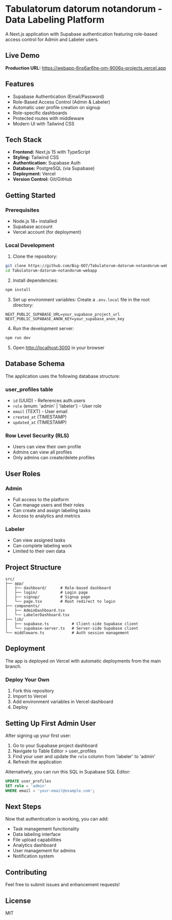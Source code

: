 # Tabulatorum datorum notandorum - Data Labeling Platform

A Next.js application with Supabase authentication featuring role-based access control for Admin and Labeler users.

## Live Demo

**Production URL:** https://webapp-6ns6ar6he-om-9006s-projects.vercel.app

## Features

- Supabase Authentication (Email/Password)
- Role-Based Access Control (Admin & Labeler)
- Automatic user profile creation on signup
- Role-specific dashboards
- Protected routes with middleware
- Modern UI with Tailwind CSS

## Tech Stack

- **Frontend:** Next.js 15 with TypeScript
- **Styling:** Tailwind CSS
- **Authentication:** Supabase Auth
- **Database:** PostgreSQL (via Supabase)
- **Deployment:** Vercel
- **Version Control:** Git/GitHub

## Getting Started

### Prerequisites

- Node.js 18+ installed
- Supabase account
- Vercel account (for deployment)

### Local Development

1. Clone the repository:
```bash
git clone https://github.com/Big-OO7/Tabulatorum-datorum-notandorum-webapp.git
cd Tabulatorum-datorum-notandorum-webapp
```

2. Install dependencies:
```bash
npm install
```

3. Set up environment variables:
Create a `.env.local` file in the root directory:
```env
NEXT_PUBLIC_SUPABASE_URL=your_supabase_project_url
NEXT_PUBLIC_SUPABASE_ANON_KEY=your_supabase_anon_key
```

4. Run the development server:
```bash
npm run dev
```

5. Open [http://localhost:3000](http://localhost:3000) in your browser

## Database Schema

The application uses the following database structure:

### user_profiles table
- `id` (UUID) - References auth.users
- `role` (enum: 'admin' | 'labeler') - User role
- `email` (TEXT) - User email
- `created_at` (TIMESTAMP)
- `updated_at` (TIMESTAMP)

### Row Level Security (RLS)
- Users can view their own profile
- Admins can view all profiles
- Only admins can create/delete profiles

## User Roles

### Admin
- Full access to the platform
- Can manage users and their roles
- Can create and assign labeling tasks
- Access to analytics and metrics

### Labeler
- Can view assigned tasks
- Can complete labeling work
- Limited to their own data

## Project Structure

```
src/
├── app/
│   ├── dashboard/      # Role-based dashboard
│   ├── login/          # Login page
│   ├── signup/         # Signup page
│   └── page.tsx        # Root redirect to login
├── components/
│   ├── AdminDashboard.tsx
│   └── LabelerDashboard.tsx
├── lib/
│   ├── supabase.ts          # Client-side Supabase client
│   └── supabase-server.ts   # Server-side Supabase client
└── middleware.ts            # Auth session management
```

## Deployment

The app is deployed on Vercel with automatic deployments from the main branch.

### Deploy Your Own

1. Fork this repository
2. Import to Vercel
3. Add environment variables in Vercel dashboard
4. Deploy

## Setting Up First Admin User

After signing up your first user:

1. Go to your Supabase project dashboard
2. Navigate to Table Editor > user_profiles
3. Find your user and update the `role` column from 'labeler' to 'admin'
4. Refresh the application

Alternatively, you can run this SQL in Supabase SQL Editor:
```sql
UPDATE user_profiles
SET role = 'admin'
WHERE email = 'your-email@example.com';
```

## Next Steps

Now that authentication is working, you can add:
- Task management functionality
- Data labeling interface
- File upload capabilities
- Analytics dashboard
- User management for admins
- Notification system

## Contributing

Feel free to submit issues and enhancement requests!

## License

MIT
